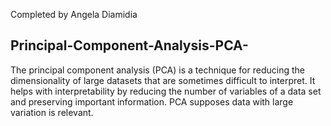 Completed by Angela Diamidia
## Principal-Component-Analysis-PCA-
The principal component analysis (PCA) is a technique for reducing the dimensionality of large datasets that are sometimes difficult to interpret. It helps with interpretability by reducing the number of variables of a data set and preserving important information. PCA supposes data with large variation is relevant. 
